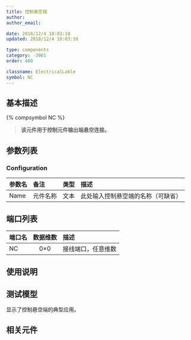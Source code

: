 ```yaml
---
title: 控制悬空端
author: 
author_email:

date: 2018/12/4 10:03:10
updated: 2018/12/4 10:03:10

type: components
category: -3001
order: 400

classname: ElectricalLable
symbol: NC
---
```

## 基本描述
{% compsymbol NC %}

> **该元件用于控制元件输出端悬空连接。**

## 参数列表
### Configuration
| 参数名 | 备注 | 类型 | 描述 |
| :--- | :--- | :--: | :--- |
| Name | 元件名称 | 文本 | 此处输入控制悬空端的名称（可缺省） |


## 端口列表

| 端口名 | 数据维数 | 描述 |
| :--- | :--:  | :--- |
| NC | 0×0 |接线端口，任意维数 |                   

## 使用说明


## 测试模型
[<test name>](<test link>)显示了控制悬空端的典型应用。

## 相关元件


